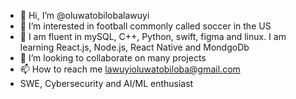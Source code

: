 - 👋 Hi, I’m @oluwatobilobalawuyi
- 👀 I’m interested in football commonly called soccer in the US
- 🌱 I am fluent in mySQL, C++, Python, swift, figma and linux. I am learning React.js, Node.js, React Native and MondgoDb
- 💞️ I’m looking to collaborate on many projects
- 📫 How to reach me lawuyioluwatobiloba@gmail.com
- SWE, Cybersecurity and AI/ML enthusiast

